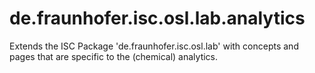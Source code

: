 # de.fraunhofer.isc.osl.lab.analytics
Extends the ISC Package 'de.fraunhofer.isc.osl.lab' with concepts and pages that are specific to the (chemical) analytics.
